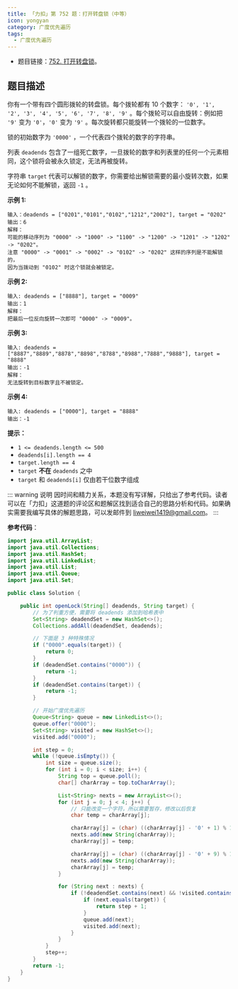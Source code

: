 ```yaml
---
title: 「力扣」第 752 题：打开转盘锁（中等）
icon: yongyan
category: 广度优先遍历
tags:
  - 广度优先遍历
---
```


- 题目链接：[752. 打开转盘锁](https://leetcode-cn.com/problems/open-the-lock/)。

## 题目描述

你有一个带有四个圆形拨轮的转盘锁。每个拨轮都有 10 个数字： `'0', '1', '2', '3', '4', '5', '6', '7', '8', '9'` 。每个拨轮可以自由旋转：例如把 `'9'` 变为 `'0'`，`'0'` 变为 `'9'` 。每次旋转都只能旋转一个拨轮的一位数字。

锁的初始数字为 `'0000'` ，一个代表四个拨轮的数字的字符串。

列表 `deadends` 包含了一组死亡数字，一旦拨轮的数字和列表里的任何一个元素相同，这个锁将会被永久锁定，无法再被旋转。

字符串 `target` 代表可以解锁的数字，你需要给出解锁需要的最小旋转次数，如果无论如何不能解锁，返回 `-1` 。

**示例 1:**

```
输入：deadends = ["0201","0101","0102","1212","2002"], target = "0202"
输出：6
解释：
可能的移动序列为 "0000" -> "1000" -> "1100" -> "1200" -> "1201" -> "1202" -> "0202"。
注意 "0000" -> "0001" -> "0002" -> "0102" -> "0202" 这样的序列是不能解锁的，
因为当拨动到 "0102" 时这个锁就会被锁定。
```

**示例 2:**

```
输入: deadends = ["8888"], target = "0009"
输出：1
解释：
把最后一位反向旋转一次即可 "0000" -> "0009"。
```

**示例 3:**

```
输入: deadends =
["8887","8889","8878","8898","8788","8988","7888","9888"], target = "8888"
输出：-1
解释：
无法旋转到目标数字且不被锁定。
```

**示例 4:**

```
输入: deadends = ["0000"], target = "8888"
输出：-1
```

**提示：**

- `1 <= deadends.length <= 500`
- `deadends[i].length == 4`
- `target.length == 4`
- `target` **不在** `deadends` 之中
- `target` 和 `deadends[i]` 仅由若干位数字组成

::: warning 说明
因时间和精力关系，本题没有写详解，只给出了参考代码。读者可以在「力扣」这道题的评论区和题解区找到适合自己的思路分析和代码。如果确实需要我编写具体的解题思路，可以发邮件到 liweiwei1419@gmail.com。
:::

**参考代码**：

```java
import java.util.ArrayList;
import java.util.Collections;
import java.util.HashSet;
import java.util.LinkedList;
import java.util.List;
import java.util.Queue;
import java.util.Set;

public class Solution {

    public int openLock(String[] deadends, String target) {
        // 为了判重方便，需要将 deadends 添加到哈希表中
        Set<String> deadendSet = new HashSet<>();
        Collections.addAll(deadendSet, deadends);

        // 下面是 3 种特殊情况
        if ("0000".equals(target)) {
            return 0;
        }
        if (deadendSet.contains("0000")) {
            return -1;
        }
        if (deadendSet.contains(target)) {
            return -1;
        }

        // 开始广度优先遍历
        Queue<String> queue = new LinkedList<>();
        queue.offer("0000");
        Set<String> visited = new HashSet<>();
        visited.add("0000");

        int step = 0;
        while (!queue.isEmpty()) {
            int size = queue.size();
            for (int i = 0; i < size; i++) {
                String top = queue.poll();
                char[] charArray = top.toCharArray();

                List<String> nexts = new ArrayList<>();
                for (int j = 0; j < 4; j++) {
                    // 只能改变一个字符，所以需要暂存，修改以后恢复
                    char temp = charArray[j];

                    charArray[j] = (char) ((charArray[j] - '0' + 1) % 10 + '0');
                    nexts.add(new String(charArray));
                    charArray[j] = temp;

                    charArray[j] = (char) ((charArray[j] - '0' + 9) % 10 + '0');
                    nexts.add(new String(charArray));
                    charArray[j] = temp;
                }

                for (String next : nexts) {
                    if (!deadendSet.contains(next) && !visited.contains(next)) {
                        if (next.equals(target)) {
                            return step + 1;
                        }
                        queue.add(next);
                        visited.add(next);
                    }
                }
            }
            step++;
        }
        return -1;
    }
}
```
